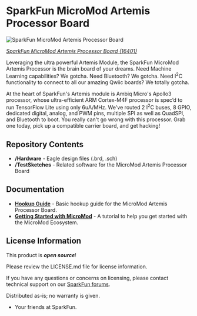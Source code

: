 SparkFun MicroMod Artemis Processor Board
========================================

![SparkFun MicroMod Artemis Processor Board](https://cdn.sparkfun.com/assets/parts/1/5/1/3/0/16401-SparkFun_MicroMod_Artemis_Processor-01.jpg)

[*SparkFun MicroMod Artemis Processor Board (16401)*](https://www.sparkfun.com/products/16401)

Leveraging the ultra powerful Artemis Module, the SparkFun MicroMod Artemis Processor is the brain board of your dreams. Need Machine Learning capabilities? We gotcha. Need Bluetooth? We gotcha. Need I<sup>2</sup>C functionality to connect to all our amazing Qwiic boards? We totally gotcha.  

At the heart of SparkFun's Artemis module is Ambiq Micro's Apollo3 processor, whose ultra-efficient ARM Cortex-M4F processor is spec’d to run TensorFlow Lite using only 6uA/MHz. We've routed 2 I<sup>2</sup>C buses, 8 GPIO, dedicated digital, analog, and PWM pins, multiple SPI as well as QuadSPI, and Bluetooth to boot. You really can't go wrong with this processor. Grab one today, pick up a compatible carrier board, and get hacking! 


Repository Contents
-------------------

* **/Hardware** - Eagle design files (.brd, .sch)
* **/TestSketches** - Related software for the MicroMod Artemis Processor Board

Documentation
--------------
* **[Hookup Guide](https://learn.sparkfun.com/tutorials/artemis-micromod-processor-board-hookup-guide)** - Basic hookup guide for the MicroMod Artemis Processor Board.
* **[Getting Started with MicroMod](https://learn.sparkfun.com/tutorials/getting-started-with-micromod)** - A tutorial to help you get started with the MicroMod Ecosystem. 

License Information
-------------------

This product is _**open source**_! 

Please review the LICENSE.md file for license information. 

If you have any questions or concerns on licensing, please contact technical support on our [SparkFun forums](https://forum.sparkfun.com/viewforum.php?f=152).

Distributed as-is; no warranty is given.

- Your friends at SparkFun.

_<COLLABORATION CREDIT>_
